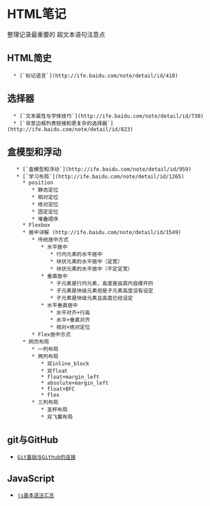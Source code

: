 # HTML笔记
   整理记录最重要的 超文本语句注意点
   ## HTML简史
      * [`标记语言`](http://ife.baidu.com/note/detail/id/410)
   ## 选择器
      * [`文本属性与字体技巧`](http://ife.baidu.com/note/detail/id/730)
      * [`背景边框列表链接和更复杂的选择器`](http://ife.baidu.com/note/detail/id/823)
   ## 盒模型和浮动
       * [`盒模型和浮动`](http://ife.baidu.com/note/detail/id/959)
       * [`学习布局`](http://ife.baidu.com/note/detail/id/1265)
         * position
            * 静态定位
            * 相对定位
            * 绝对定位
            * 固定定位
            * 堆叠顺序
         * Flexbox
         * 居中详解 (http://ife.baidu.com/note/detail/id/1549)
            * 传统居中方式
               * 水平居中     
                  * 行内元素的水平居中     
                  * 块状元素的水平居中（定宽）    
                  * 块状元素的水平居中（不定定宽）   
               * 垂直居中
                  * 子元素是行内元素，高度是由其内容撑开的 
                  * 子元素是块级元素但是子元素高度没有设定
                  * 子元素是块级元素且高度已经设定
               * 水平垂直居中
                  * 水平对齐+行高
                  * 水平+垂直对齐
                  * 相对+绝对定位
            * Flex居中方式
         * 网页布局
            * 一列布局    
            * 两列布局  
               * 双inline_block   
               * 双float   
               * float+margin_left
               * absolute+margin_left
               * float+BFC
               * flex
            * 三列布局   
               * 圣杯布局
               * 双飞翼布局    



## git与GitHub
- [`Git基础与Github的连接`](http://ife.baidu.com/note/detail/id/144)

## JavaScript
- [`js基本语法汇总`](http://ife.baidu.com/note/detail/id/1398)
